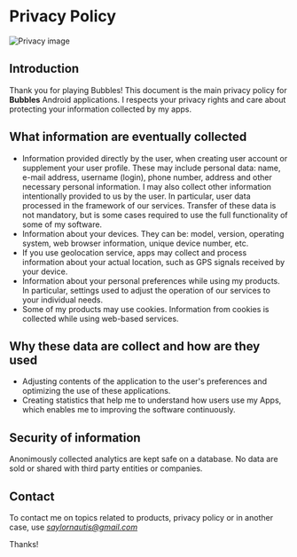 # Privacy Policy

![Privacy image](http://www.smilemultimedia.com/sites/default/files/styles/home_slider/public/page-banner/privacy_policy.jpg?itok=PCYhFx9H)

## Introduction

Thank you for playing Bubbles!
This document is the main privacy policy for **Bubbles** Android applications. I respects your privacy rights and care about protecting your information collected by my apps.

## What information are eventually collected

- Information provided directly by the user, when creating user account or supplement your user profile. These may include personal data: name, e-mail address, username (login), phone number, address and other necessary personal information.
  I may also collect other information intentionally provided to us by the user. In particular, user data processed in the framework of our services.
  Transfer of these data is not mandatory, but is some cases required to use the full functionality of some of my software.
- Information about your devices. They can be: model, version, operating system, web browser information, unique device number, etc.
- If you use geolocation service, apps may collect and process information about your actual location, such as GPS signals received by your device.
- Information about your personal preferences while using my products. In particular, settings used to adjust the operation of our services to your individual needs.
- Some of my products may use cookies. Information from cookies is collected while using web-based services.

## Why these data are collect and how are they used
- Adjusting contents of the application to the user's preferences and optimizing the use of these applications.
- Creating statistics that help me to understand how users use my Apps, which enables me to improving the software continuously.

## Security of information

Anonimously collected analytics are kept safe on a database. No data are sold or shared with third party entities or companies.

## Contact

To contact me on topics related to products, privacy policy or in another case, use *saylornautis@gmail.com*

Thanks!
